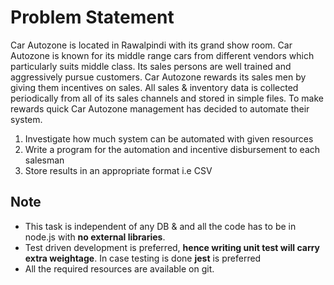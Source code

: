 # Problem Statement
Car Autozone is located in Rawalpindi with its grand show room. Car Autozone is known for its middle range cars from different vendors which particularly suits middle class. Its sales persons are well trained and aggressively pursue customers. Car Autozone rewards its sales men by giving them incentives on sales. All sales & inventory data is collected periodically from all of its sales channels and stored in simple files. To make rewards quick Car Autozone management has decided to automate their system.

1.   Investigate how much system can be automated with given resources
2.   Write a program for the automation and incentive disbursement to each salesman
3.   Store results in an appropriate format i.e CSV


## Note
* This task is independent of any DB & and all the code has to be in node.js with **no external libraries**. 
* Test driven development is preferred, **hence writing unit test will carry extra weightage**. In case testing is done **jest** is preferred
* All the required resources are available on git. 


